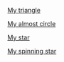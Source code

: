 [My triangle](start.html)

[My almost circle](almostCircle.html)

[My star](star.html)

[My spinning star](spinnyStar.html)
